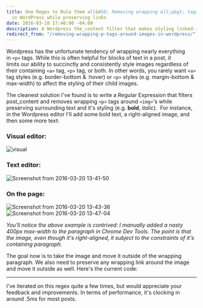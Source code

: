 ```yaml
---
title: One Regex to Rule them all&#58; Removing wrapping &lt;p&gt; tags around images
  in WordPress while preserving links
date: 2016-03-18 17:40:00 -04:00
description: A Wordpress the_content filter that makes styling linked-images sane
redirect_from: "/removing-wrapping-p-tags-around-images-in-wordpress/"
---
```


Wordpress has the unfortunate tendency of wrapping nearly everything in `<p>` tags. While this is often helpful for blocks of text in a post, it limits our ability to succinctly and consistently style images regardless of their containing `<a>` tag, `<p>` tag, or both. In other words, you rarely want `<a>` tag styles (e.g. border-bottom & :hover) or `<p>` styles (e.g. margin-bottom & max-width) to affect the styling of their child images. 

The cleanest solution I've found is to write a Regular Expression that filters post_content and removes wrapping `<p>` tags around `<img>`'s while preserving surrounding text and it's styling (e.g. **bold**, _italic_).  For instance, in the Wordpress editor I'll add some bold text, a right-aligned image, and then some more text:

### Visual editor:

![visual]({{site.baseurl}}/assets/images/visual.png)

### Text editor:

![Screenshot from 2016-03-20 13-41-50]({{site.baseurl}}/assets/images/Screenshot-from-2016-03-20-13-41-50.png)

### On the page:

![Screenshot from 2016-03-20 13-43-36]({{site.baseurl}}/assets/images/Screenshot-from-2016-03-20-13-43-36.png) 
![Screenshot from 2016-03-20 13-47-04]({{site.baseurl}}/assets/images/Screenshot-from-2016-03-20-13-47-04.png) 

_You'll notice the above example is contrived: I manually added a nasty 400px max-width to the paragraph in Chrome Dev Tools. The point is that the image, even though it's right-aligned, it subject to the constraints of it's containing paragraph._ 

The goal now is to take the image and move it outside of the wrapping paragraph. We also need to preserve any wrapping link around the image and move it outside as well. Here's the current code: 

<script src="https://gist.github.com/pranksinatra/e47aff47bfa093091563.js"></script>

***

I've iterated on this regex quite a few times, but would appreciate your feedback and improvements. In terms of performance, it's clocking in around .5ms for most posts.